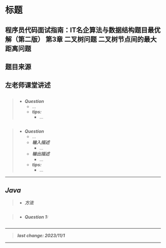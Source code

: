 # 标题

## 程序员代码面试指南：IT名企算法与数据结构题目最优解（第二版） 第3章 二叉树问题 二叉树节点间的最大距离问题

## 题目来源

## 左老师课堂讲述

## []()

## []()

> - ***Question***
>   - ...
>   - ***tips:***
>     - ...

## []()

> - ***Question***
>   - ...
>   - ***输入描述***
>     - ...
>   - ***输出描述***
>     - ...
>   - ***tips:***
>     - ...

---

## *Java*

> - ***方法***

```java
```

> - ***Question 1:***

```java
```

---

> ***last change: 2023/11/1***

---
